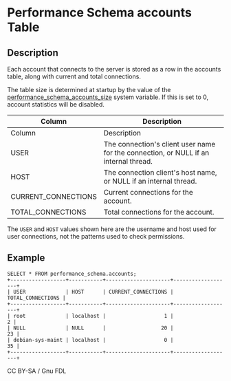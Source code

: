 
# Performance Schema accounts Table

## Description


Each account that connects to the server is stored as a row in the accounts table, along with current and total connections.


The table size is determined at startup by the value of the [performance_schema_accounts_size](../performance-schema-system-variables.md#performance_schema_accounts_size) system variable. If this is set to 0, account statistics will be disabled.



| Column | Description |
| --- | --- |
| Column | Description |
| USER | The connection's client user name for the connection, or NULL if an internal thread. |
| HOST | The connection client's host name, or NULL if an internal thread. |
| CURRENT_CONNECTIONS | Current connections for the account. |
| TOTAL_CONNECTIONS | Total connections for the account. |



The `USER` and `HOST` values shown here are the username and host used for user connections, not the patterns used to check permissions.


## Example


```
SELECT * FROM performance_schema.accounts;
+------------------+-----------+---------------------+-------------------+
| USER             | HOST      | CURRENT_CONNECTIONS | TOTAL_CONNECTIONS |
+------------------+-----------+---------------------+-------------------+
| root             | localhost |                   1 |                 2 |
| NULL             | NULL      |                  20 |                23 |
| debian-sys-maint | localhost |                   0 |                35 |
+------------------+-----------+---------------------+-------------------+
```


CC BY-SA / Gnu FDL

